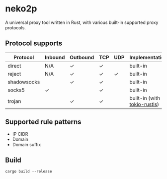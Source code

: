 # neko2p

A universal proxy tool written in Rust, with various built-in supported proxy protocols.

## Protocol supports

|Protocol   |Inbound|Outbound|TCP    |UDP    |Implementation|
|-----------|-------|--------|-------|-------|--------------|
|direct     |N/A    |&check; |&check;|       |built-in      |
|reject     |N/A    |&check; |&check;|&check;|built-in      |
|shadowsocks|       |&check; |&check;|       |built-in      |
|socks5     |&check;|        |&check;|       |built-in      |
|trojan     |       |&check; |&check;|       |built-in (with [tokio-rustls](https://github.com/rustls/tokio-rustls))|

## Supported rule patterns

* IP CIDR
* Domain
* Domain suffix

## Build

```shell
cargo build --release
```

